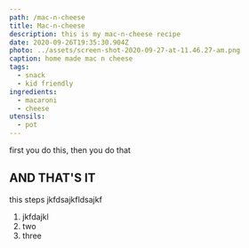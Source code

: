 ```yaml
---
path: /mac-n-cheese
title: Mac-n-cheese
description: this is my mac-n-cheese recipe
date: 2020-09-26T19:35:30.904Z
photo: ../assets/screen-shot-2020-09-27-at-11.46.27-am.png
caption: home made mac n cheese
tags:
  - snack
  - kid friendly
ingredients:
  - macaroni
  - cheese
utensils:
  - pot
---
```


first you do this, then you do that

## AND THAT'S IT

this steps jkfdsajkfldsajkf

1. jkfdajkl
2. two
3. three
